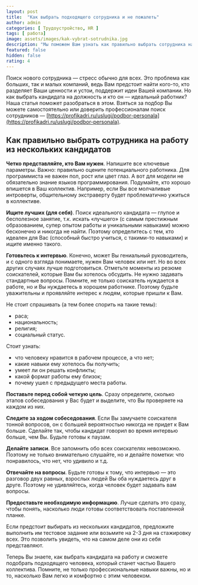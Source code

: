 ```yaml
---
layout: post
title:  "Как выбрать подходящего сотрудника и не пожалеть"
author: admin
categories: [ Трудоустройство, HR ]
tags: [ работа]
image: assets/images/kak-vybrat-sotrudnika.jpg
description: "Мы поможем Вам узнать как правильно выбрать сотрудника на работу из нескольких кандидатов"
featured: false
hidden: false
rating: 4
---
```


Поиск нового сотрудника — стресс обычно для всех. Это проблема как больших, так и малых компаний, ведь Вам предстоит найти кого-то, кто разделяет Ваши ценности и устои, поддержит идеи Вашей компании. Но как выбрать кандидата на должность и кто он — идеальный работник? Наша статья поможет разобраться в этом. Взяться за подбор Вы можете самостоятельно или доверить профессионалам поиск сотрудников — [https://profikadri.ru/uslugi/podbor-personala](https://profikadri.ru/uslugi/podbor-personala). 

## Как правильно выбрать сотрудника на работу из нескольких кандидатов

**Четко представляйте, кто Вам нужен**. Напишите все ключевые параметры. Важно: правильно оцените потенциального работника. Для программиста не важен пол, рост или цвет глаз. А вот для модели не обязательно знание языков программирования. Подумайте, кто хорошо впишется в Ваш коллектив. Например, если Вы все молчаливые интроверты, общительному экстраверту будет проблематично ужиться в коллективе.

**Ищите лучших (для себя)**. Поиск идеального кандидата — глупое и бесполезное занятие, т.к. искать «лучшего» (с самым престижным образованием, супер опытом работы и уникальными навыками) можно бесконечно и никогда не найти. Поэтому определитесь с тем, кто идеален для Вас (способный быстро учиться, с такими-то навыками) и ищите именно такого.

**Готовьтесь к интервью**. Конечно, может Вы гениальный руководитель, и с одного взгляда понимаете, нужен Вам человек или нет. Но во всех других случаях лучше подготовиться. Отметьте моменты из резюме соискателей, которые Вам бы хотелось обсудить. Не нужно задавать стандартные вопросы. Помните, не только соискатель нуждается в работе, но и Вы нуждаетесь в хорошем работнике. Поэтому будьте уважительны и проявляйте интерес к людям, которые пришли к Вам.

Не стоит спрашивать (а тем более спорить на такие темы):
* раса;
* национальность;
* религия;
* социальный статус.

Стоит узнать:
* что человеку нравится в рабочем процессе, а что нет;
* какие навыки ему хотелось бы получить;
* умеет ли он решать конфликты;
* какой формат работы ему близок;
* почему ушел с предыдущего места работы.

**Поставьте перед собой четкую цель**. Сразу определите, сколько этапов собеседования у Вас будет и выделите, что Вы проверяете на каждом из них.

**Следите за ходом собеседования**. Если Вы замучаете соискателя тонной вопросов, он с большей вероятностью никогда не придет к Вам больше. Сделайте так, чтобы кандидат говорил во время интервью больше, чем Вы. Будьте готовы к паузам.

**Делайте записи**. Все запомнить обо всех соискателях невозможно. Поэтому не только внимательно слушайте, но и делайте пометки: что понравилось, что нет, что удивило и т.д.

**Отвечайте на вопросы**. Будьте готовы к тому, что интервью — это разговор двух равных, взрослых людей Вы оба нуждаетесь друг в друге. Поэтому не удивляйтесь, когда человек будет задавать вам вопросы.

**Предоставьте необходимую информацию**. Лучше сделать это сразу, чтобы понять, насколько люди готовы соответствовать поставленной планке.

Если предстоит выбирать из нескольких кандидатов, предложите выполнить им тестовое задание или возьмите на 2-3 дня на стажировку всех. Это позволить увидеть, что на самом деле они из себя представляют.

Теперь Вы знаете, как выбрать кандидата на работу и сможете подобрать подходящего человека, который станет частью Вашего коллектива. Помните, не только профессиональные навыки важны, но и то, насколько Вам легко и комфортно с этим человеком.
